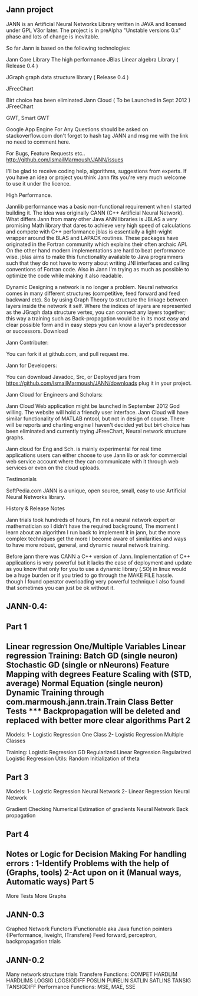 Jann project 
------------

JANN is an Artificial Neural Networks Library written in JAVA and licensed under GPL V3or later. The project is in preAlpha "Unstable versions 0.x" phase and lots of change is inevitable.

So far Jann is based on the following technologies:

Jann Core Library
The high performance JBlas Linear algebra Library ( Release 0.4 )

JGraph graph data structure library  ( Release 0.4 )

JFreeChart

Birt choice has been eliminated
Jann Cloud ( To be Launched in Sept 2012 )
JFreeChart

GWT, Smart GWT

Google App Engine
For Any Questions should be asked on stackoverflow.com don't forget to hash tag JANN and msg me with the link no need to comment here.

For Bugs, Feature Requests etc..  http://github.com/IsmailMarmoush/JANN/issues

I'll be glad to receive  coding help, algorithms, suggestions from experts. If you have an idea or project you think Jann fits you're very much welcome to use it under the licence.


High Performance.


Jannlib performance was a basic non-functional requirement when I started building it. The idea was originally CANN (C++ Artificial Neural Network). What differs Jann from many other Java ANN libraries is JBLAS a very promising Math library that dares to achieve very high speed of calculations and compete with C++ performance jblas is essentially a light-wight wrapper around the BLAS and LAPACK routines. These packages have originated in the Fortran community which explains their often archaic API. On the other hand modern implementations are hard to beat performance wise. jblas aims to make this functionality available to Java programmers such that they do not have to worry about writing JNI interfaces and calling conventions of Fortran code. Also in Jann I'm trying as much as possible to optimize the code while making it also readable.

Dynamic
Designing a network is no longer a problem. Neural networks comes in many different structures (competitive, feed forward and feed backward etc). So by using Graph Theory to structure the linkage between layers inside the network it self. Where the indices of layers are represented as the JGraph data structure vertex, you can connect any layers together; this way a training such as Back-propagation would be in its most easy and clear possible form and in easy steps you can know a layer's predecessor or successors.
Download

Jann Contributer:

You can fork it at github.com, and pull request me.

Jann for Developers:

You can download Javadoc, Src, or Deployed jars from https://github.com/IsmailMarmoush/JANN/downloads plug it in your project.

Jann Cloud for Engineers and Scholars:

Jann Cloud Web application might be launched in September 2012 God willing. The website will hold a friendly user interface. Jann Cloud will have similar functionality of MATLAB nntool, but not in design of course. There will be reports and charting engine I haven't decided yet but birt choice has been eliminated and currently trying JFreeChart, Neural network structure graphs.

Jann cloud for Eng and Sch. is mainly experimental for real time applications users can either choose to use Jann lib or ask for commercial web service account where they can communicate with it through web services or even on the cloud uploads.

Testimonials

SoftPedia.com JANN is a unique, open source, small, easy to use Artificial Neural Networks library.

History & Release Notes

Jann trials took hundreds of hours, I'm not a neural network expert or mathematician so I didn't have the required background, The moment I learn about an algorithm I run back to implement it in jann, but the more complex techniques get the more I become aware of similarities and ways to have more robust, general, and dynamic neural network training.

Before jann there was CANN a C++ version of Jann. Implementation of C++ applications is very powerful but it lacks the ease of deployment and update as you know that only for you to use a dynamic library (.SO) in linux would be a huge burden or if you tried to go through the MAKE FILE  hassle. though I found operator overloading very powerful technique I also found that sometimes you can just be ok without it.

JANN-0.4:
--------
Part 1
---------
Linear regression One/Multiple Variables
Linear regression Training:
Batch GD (single neuron)
Stochastic GD (single or nNeurons)
Feature Mapping with degrees
Feature Scaling with (STD, average)
Normal Equation (single neuron)
Dynamic Training through com.marmoush.jann.train.Train Class
Better Tests
*** Backpropagation will be deleted and replaced with better more clear algorithms
Part 2
--------

Models:
1- Logistic Regression One Class
2- Logistic Regression Multiple Classes

Training:
Logistic Regression GD
Regularized Linear Regression
Regularized Logistic Regression
Utils:
Random Initialization of theta

Part 3
-------
Models:
1- Logistic Regression Neural Network
2- Linear Regression Neural Network

Gradient Checking
Numerical Estimation of gradients
Neural Network Back propagation

Part 4
--------
Notes or Logic for Decision Making For handling errors :
1-Identify Problems with the help of (Graphs, tools)
2-Act upon on it (Manual ways, Automatic ways)
Part 5
--------
More Tests
More Graphs

JANN-0.3
--------
Graphed Network
Functors IFunctionable aka Java function pointers {IPerformance, Iweight, ITransfere}
Feed forward, perceptron, backpropagation trials

JANN-0.2
---------
Many network structure trials
Transfere Functions:
COMPET
HARDLIM
HARDLIMS
LOGSIG
LOGSIGDIFF
POSLIN
PURELIN
SATLIN
SATLINS
TANSIG
TANSIGDIFF
Performance Functions:
MSE, MAE, SSE
